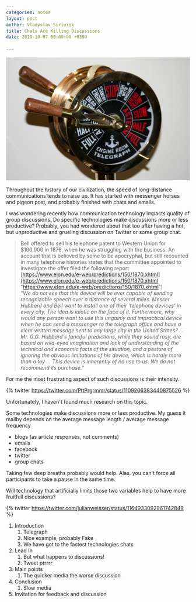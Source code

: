 ```yaml
---
categories: notes
layout: post
author: Vladyslav Siriniok
title: Chats Are Killing Discussions
date: 2019-10-07 00:00:00 +0300

---
```

![](/uploads/brass-telegraph-692735_960_720.jpg)

Throughout the history of our civilization, the speed of long-distance communications tends to raise up. It has started with messenger horses and pigeon post, and probably finished with chats and emails.

I was wondering recently how communication technology impacts quality of group discussions. Do specific technologies make discussions more or less productive? Probably, you had wondered about that too after having a hot, but unproductive and grueling discussion on Twitter or some group chat.  
  
> Bell offered to sell his telephone patent to Western Union for $100,000 in 1876, when he was struggling with the business. An account that is believed by some to be apocryphal, but still recounted in many telephone histories states that the committee appointed to investigate the offer filed the following report  
[https://www.elon.edu/e-web/predictions/150/1870.xhtml](https://www.elon.edu/e-web/predictions/150/1870.xhtml "https://www.elon.edu/e-web/predictions/150/1870.xhtml")  
> _"We do not see that this device will be ever capable of sending recognizable speech over a distance of several miles. Messer Hubbard and Bell want to install one of their 'telephone devices' in every city. The idea is idiotic on the face of it. Furthermore, why would any person want to use this ungainly and impractical device when he can send a messenger to the telegraph office and have a clear written message sent to any large city in the United States? … Mr. G.G. Hubbard's fanciful predictions, while they sound rosy, are based on wild-eyed imagination and lack of understanding of the technical and economic facts of the situation, and a posture of ignoring the obvious limitations of his device, which is hardly more than a toy ... This device is inherently of no use to us. We do not recommend its purchase."_

For me the most frustrating aspect of such discussions is their intensity.

{% twitter https://twitter.com/PttPrgrmmr/status/1109206383440875526 %}

Unfortunately, I haven't found much research on this topic.

Some technologies make discussions more or less productive. My guess it mailby depends on the average message length / average message frequency

* blogs (as article responses, not comments)
* emails
* facebook
* twitter
* group chats

Taking few deep breaths probably would help. Alas. you can't force all participants to take a pause in the same time.

Will technology that artificially limits those two variables help to have more fruitfull discussions?

{% twitter https://twitter.com/julianweisser/status/1164933092961742849 %}

1. Introduction
   1. Telegraph
   2. Nice example, probably Fake
   3. We have got to the fastest technologies chats
2. Lead In
   1. But what happens to discussions!
   2. Tweet ptrrrr
3. Main points
   1. The quicker media the worse discussion
4. Conclusion
   1. Slow media
5. Invitation for feedback and discussion